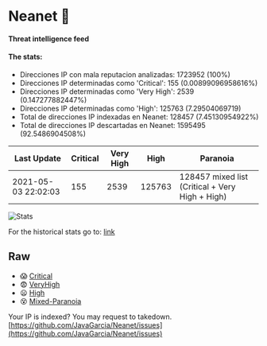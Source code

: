 # Neanet :hocho:
#### Threat intelligence feed
#### The stats:

- Direcciones IP con mala reputacion analizadas: 1723952 (100%)
- Direcciones IP determinadas como 'Critical':  155 (0.00899096958616%)
- Direcciones IP determinadas como 'Very High':  2539 (0.147277882447%)
- Direcciones IP determinadas como 'High':  125763 (7.29504069719)
- Total de direcciones IP indexadas en Neanet:  128457 (7.45130954922%)
- Total de direcciones IP descartadas en Neanet:  1595495 (92.5486904508%)

| Last Update | Critical | Very High | High | Paranoia |
| --- | --- | --- | --- | --- |
| 2021-05-03 22:02:03 | 155 | 2539 | 125763 | 128457 mixed list (Critical + Very High + High)|

![Stats](https://docs.google.com/spreadsheets/d/e/2PACX-1vSnaNMIXVabIpDJjufMlzH7poXnshF3mgd8Is1g9ytUEzVsP5my4Trn8f-xkoLLQ38xpL3HtmUexLo6/pubchart?oid=501124687&format=image)

For the historical stats go to: [link](/stats.csv)
## Raw
- :scream: [Critical](https://raw.githubusercontent.com/JavaGarcia/Neanet/master/blacklists/neanet_critical.txt)
- :fearful: [VeryHigh](https://raw.githubusercontent.com/JavaGarcia/Neanet/master/blacklists/neanet_veryHigh.txtt)
- :frowning: [High](https://raw.githubusercontent.com/JavaGarcia/Neanet/master/blacklists/neanet_high.txt)
- :dizzy_face: [Mixed-Paranoia](https://raw.githubusercontent.com/JavaGarcia/Neanet/master/blacklists/neanet_all.txt)


Your IP is indexed? You may request to takedown. [https://github.com/JavaGarcia/Neanet/issues](https://github.com/JavaGarcia/Neanet/issues)



























































































































































































































































































































































































































































































































































































































































































































































































































































































































































































































































































































































































































































































































































































































































































































































































































































































































































































































































































































































































































































































































































































































































































































































































































































































































































































































































































































































































































































































































































































































































































































































































































































































































































































































































































































































































































































































































































































































































































































































































































































































































































































































































































































































































































































































































































































































































































































































































































































































































































































































































































































































































































































































































































































































































































































































































































































































































































































































































































































































































































































































































































































































































































